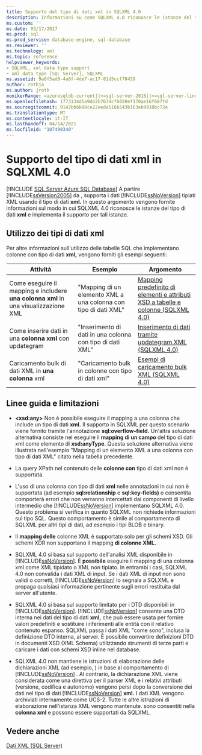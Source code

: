```yaml
---
title: Supporto del tipo di dati xml in SQLXML 4.0
description: Informazioni su come SQLXML 4.0 riconosce le istanze del tipo di dati xml e implementa il supporto.
ms.custom: ''
ms.date: 03/17/2017
ms.prod: sql
ms.prod_service: database-engine, sql-database
ms.reviewer: ''
ms.technology: xml
ms.topic: reference
helpviewer_keywords:
- SQLXML, xml data type support
- xml data type [SQL Server], SQLXML
ms.assetid: 9a6f5ad8-4a8f-4de7-ac17-81d5ccf78459
author: rothja
ms.author: jroth
monikerRange: =azuresqldb-current||>=sql-server-2016||>=sql-server-linux-2017||=azuresqldb-mi-current
ms.openlocfilehash: 1773134d5a9d42b7674cfb020ef170ae16f687fd
ms.sourcegitcommit: 9142bb6b80ce22eeda516b543b163eb9918bc72e
ms.translationtype: MT
ms.contentlocale: it-IT
ms.lasthandoff: 04/14/2021
ms.locfileid: "107490340"
---
```

# <a name="xml-data-type-support-in-sqlxml-40"></a>Supporto del tipo di dati xml in SQLXML 4.0
[!INCLUDE [SQL Server Azure SQL Database](../../includes/applies-to-version/sql-asdb.md)]
  A partire [!INCLUDE[ssVersion2005](../../includes/ssversion2005-md.md)] da , supporta i dati [!INCLUDE[ssNoVersion](../../includes/ssnoversion-md.md)] tipiati XML usando il tipo di dati **xml.** In questo argomento vengono fornite informazioni sul modo in cui SQLXML 4.0 riconosce le istanze del tipo di dati **xml** e implementa il supporto per tali istanze.  
  
## <a name="working-with-xml-data-types"></a>Utilizzo dei tipi di dati xml  
 Per altre informazioni sull'utilizzo delle tabelle SQL che implementano colonne con tipo di dati **xml,** vengono forniti gli esempi seguenti:  
  
|Attività|Esempio|Argomento|  
|----------|-------------|-----------|  
|Come eseguire il mapping e includere **una colonna xml** in una visualizzazione XML|"Mapping di un elemento XML a una colonna con tipo di dati XML"|[Mapping predefinito di elementi e attributi XSD a tabelle e colonne &#40;SQLXML 4.0&#41;](../../relational-databases/sqlxml-annotated-xsd-schemas-using/default-mapping-of-xsd-elements-and-attributes-to-tables-and-columns-sqlxml-4-0.md)|  
|Come inserire dati in una **colonna xml** con updategram|"Inserimento di dati in una colonna con tipo di dati XML"|[Inserimento di dati tramite updategram XML &#40;SQLXML 4.0&#41;](../../relational-databases/sqlxml-annotated-xsd-schemas-xpath-queries/updategrams/inserting-data-using-xml-updategrams-sqlxml-4-0.md)|  
|Caricamento bulk di dati XML in **una colonna** xml|"Caricamento bulk in colonne con tipo di dati xml"|[Esempi di caricamento bulk XML &#40;SQLXML 4.0&#41;](../../relational-databases/sqlxml-annotated-xsd-schemas-xpath-queries/bulk-load-xml/xml-bulk-load-examples-sqlxml-4-0.md)|  
  
## <a name="guidelines-and-limitations"></a>Linee guida e limitazioni  
  
-   **\<xsd:any>** Non è possibile eseguire il mapping a una colonna che include un tipo di dati **xml.** Il supporto in SQLXML per questo scenario viene fornito tramite l'annotazione **sql:overflow-field.** Un'altra soluzione alternativa consiste nel eseguire il **mapping di un campo** del tipo di dati xml come elemento di **xsd:anyType**. Questa soluzione alternativa viene illustrata nell'esempio "Mapping di un elemento XML a una colonna con tipo di dati XML" citato nella tabella precedente.  
  
-   La query XPath nel contenuto delle **colonne con** tipo di dati xml non è supportata.  
  
-   L'uso di una colonna con tipo di dati **xml** nelle annotazioni in cui non è supportata (ad esempio **sql:relationship** e **sql:key-fields)** o consentita comporterà errori che non verranno intercettati dai componenti di livello intermedio che [!INCLUDE[ssNoVersion](../../includes/ssnoversion-md.md)] implementano SQLXML 4.0. Questo problema si verifica in quanto SQLXML non richiede informazioni sul tipo SQL. Questo comportamento è simile al comportamento di SQLXML per altri tipi di dati, ad esempio i tipi BLOB e binary.  
  
-   Il **mapping delle** colonne XML è supportato solo per gli schemi XSD. Gli schemi XDR non supportano il mapping **di colonne XML.**  
  
-   SQLXML 4.0 si basa sul supporto dell'analisi XML disponibile in [!INCLUDE[ssNoVersion](../../includes/ssnoversion-md.md)]. È **possibile** eseguire il mapping di una colonna xml come XML tipidato o XML non tipiato. In entrambi i casi, SQLXML 4.0 non convalida i dati XML di input.  Se i dati XML di input non sono validi o corretti, [!INCLUDE[ssNoVersion](../../includes/ssnoversion-md.md)] lo segnala a SQLXML e propaga qualsiasi informazione pertinente sugli errori restituita dal server all'utente.  
  
-   SQLXML 4.0 si basa sul supporto limitato per i DTD disponibili in [!INCLUDE[ssNoVersion](../../includes/ssnoversion-md.md)]. [!INCLUDE[ssNoVersion](../../includes/ssnoversion-md.md)] consente una DTD interna nei dati del tipo di dati **xml,** che può essere usata per fornire valori predefiniti e sostituire i riferimenti alle entità con il relativo contenuto espanso. SQLXML passa i dati XML "come sono", inclusa la definizione DTD interna, al server. È possibile convertire definizioni DTD in documenti XSD (XML Schema) utilizzando strumenti di terze parti e caricare i dati con schemi XSD inline nel database.  
  
-   SQLXML 4.0 non mantiene le istruzioni di elaborazione delle dichiarazioni XML (ad esempio, ) in base al comportamento di [!INCLUDE[ssNoVersion](../../includes/ssnoversion-md.md)] . Al contrario, la dichiarazione XML viene considerata come una direttiva per il parser XML e i relativi attributi (versione, codifica e autonomo) vengono persi dopo la conversione dei dati nel tipo di dati [!INCLUDE[ssNoVersion](../../includes/ssnoversion-md.md)] **xml.** I dati XML vengono archiviati internamente come UCS-2. Tutte le altre istruzioni di elaborazione nell'istanza XML vengono mantenute. sono consentiti nella **colonna xml** e possono essere supportati da SQLXML.  
  
## <a name="see-also"></a>Vedere anche  
 [Dati XML &#40;SQL Server&#41;](../../relational-databases/xml/xml-data-sql-server.md)  
  
  
